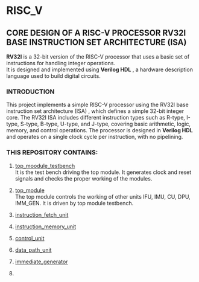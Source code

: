 # RISC_V

## CORE DESIGN OF A RISC-V PROCESSOR RV32I BASE INSTRUCTION SET ARCHITECTURE (ISA)

**RV32I** is a 32-bit version of the RISC-V processor that uses a basic set of instructions for handling integer operations.   
It is designed and implemented using **Verilog HDL** , a hardware description language used to build digital circuits.  

### INTRODUCTION
This project implements a simple RISC-V processor using the RV32I base instruction set architecture (ISA) , which defines a simple 32-bit integer core.
The RV32I ISA includes different instruction types such as R-type, I-type, S-type, B-type, U-type, and J-type, covering basic arithmetic, logic, memory, and control operations.
The processor is designed in **Verilog HDL** and operates on a single clock cycle per instruction, with no pipelining.  

### THIS REPOSITORY CONTAINS:
1. [top_moodule_testbench]()  
It is the test bench driving the top module. It generates clock and reset signals and checks the proper working of the modules.  
   
2. [top_module]()   
The top module controls the working of other units IFU, IMU, CU, DPU, IMM_GEN. It is driven by top module testbench.  

3. [instruction_fetch_unit]()
4. [instruction_memory_unit]()
5. [control_unit]()
6. [data_path_unit]()
7. [immediate_generator]()
8. 
